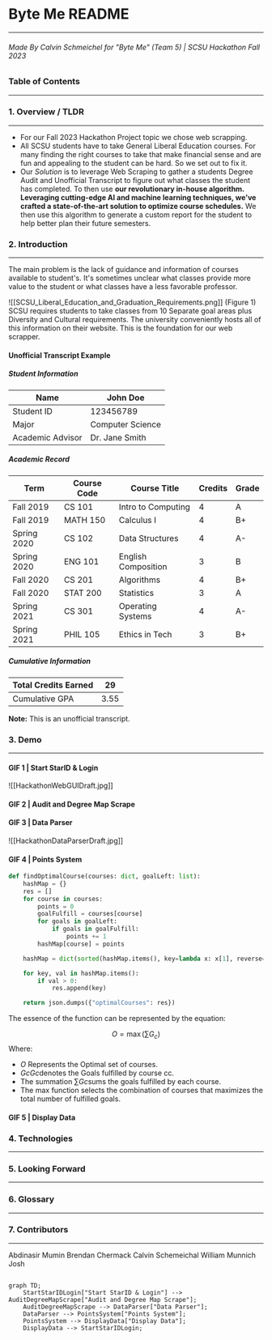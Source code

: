 # Byte Me README 
---
###### Made By Calvin Schmeichel for "Byte Me" (Team 5) | SCSU Hackathon Fall 2023

### Table of Contents
---
### 1. Overview / TLDR
---
- For our Fall 2023 Hackathon Project topic we chose web scrapping.
- All SCSU students have to take General Liberal Education courses. For many finding the right courses to take that make financial sense and are fun and appealing to the student can be hard. So we set out to fix it.
- Our *Solution* is to leverage Web Scraping to gather a students Degree Audit and Unofficial Transcript to figure out what classes the student has completed. To then use **our revolutionary in-house algorithm. Leveraging cutting-edge AI and machine learning techniques, we've crafted a state-of-the-art solution to optimize course schedules.** We then use this algorithm to generate a custom report for the student to help better plan their future semesters.
### 2. Introduction
---
The main problem is the lack of guidance and information of courses available to student's. It's sometimes unclear what classes provide more value to the student or what classes have a less favorable professor.

![[SCSU_Liberal_Education_and_Graduation_Requirements.png]]
(Figure 1) SCSU requires students to take classes from 10 Separate goal areas plus Diversity and Cultural requirements. The university conveniently hosts all of this information on their website. This is the foundation for our web scrapper.

#### Unofficial Transcript Example
##### Student Information
| Name             | John Doe          |
|------------------|-------------------|
| Student ID       | 123456789         |
| Major            | Computer Science  |
| Academic Advisor | Dr. Jane Smith    |
##### Academic Record
| Term       | Course Code | Course Title       | Credits | Grade |
|------------|-------------|--------------------|---------|-------|
| Fall 2019  | CS 101      | Intro to Computing | 4       | A     |
| Fall 2019  | MATH 150    | Calculus I         | 4       | B+    |
| Spring 2020| CS 102      | Data Structures    | 4       | A-    |
| Spring 2020| ENG 101     | English Composition| 3       | B     |
| Fall 2020  | CS 201      | Algorithms         | 4       | B+    |
| Fall 2020  | STAT 200    | Statistics         | 3       | A     |
| Spring 2021| CS 301      | Operating Systems  | 4       | A-    |
| Spring 2021| PHIL 105    | Ethics in Tech     | 3       | B+    |
##### Cumulative Information
| Total Credits Earned | 29    |
|----------------------|-------|
| Cumulative GPA       | 3.55  |

**Note:** This is an unofficial transcript.

### 3. Demo
---
#### GIF 1 | Start StarID & Login 
![[HackathonWebGUIDraft.jpg]]
#### GIF 2 | Audit and Degree Map Scrape

#### GIF 3 | Data Parser
![[HackathonDataParserDraft.jpg]]

#### GIF 4 | Points System

```python
def findOptimalCourse(courses: dict, goalLeft: list):
    hashMap = {}
    res = []
    for course in courses:
        points = 0
        goalFulfill = courses[course]
        for goals in goalLeft:
            if goals in goalFulfill:
                points += 1
        hashMap[course] = points

    hashMap = dict(sorted(hashMap.items(), key=lambda x: x[1], reverse=True))

    for key, val in hashMap.items():
        if val > 0:
            res.append(key)

    return json.dumps({"optimalCourses": res})
```


The essence of the function can be represented by the equation:

$$ O = \max(\sum G_c) $$
Where:

- $O$ Represents the Optimal set of courses.
- $GcGc$​ denotes the Goals fulfilled by course cc.
- The summation $∑Gc$​ sums the goals fulfilled by each course.
- The max⁡ function selects the combination of courses that maximizes the total number of fulfilled goals.

#### GIF 5 | Display Data
### 4. Technologies
---
### 5. Looking Forward
---
### 6. Glossary
---
### 7. Contributors
---
Abdinasir Mumin
Brendan Chermack
Calvin Schemeichal
William Munnich
Josh


```mermaid

graph TD;
    StartStarIDLogin["Start StarID & Login"] --> AuditDegreeMapScrape["Audit and Degree Map Scrape"];
    AuditDegreeMapScrape --> DataParser["Data Parser"];
    DataParser --> PointsSystem["Points System"];
    PointsSystem --> DisplayData["Display Data"];
    DisplayData --> StartStarIDLogin;

```